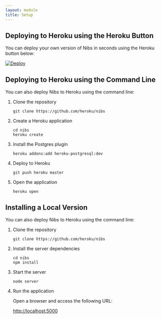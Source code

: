 ```yaml
---
layout: module
title: Setup
---
```


## Deploying to Heroku using the Heroku Button

You can deploy your own version of Nibs in seconds using the Heroku button below:

[![Deploy](https://www.herokucdn.com/deploy/button.png)](https://heroku.com/deploy)
  
## Deploying to Heroku using the Command Line

You can also deploy Nibs to Heroku using the command line:

1. Clone the repository

    ```
    git clone https://github.com/heroku/nibs
    ```

1. Create a Heroku application

    ```
    cd nibs
    heroku create
    ```
    
1. Install the Postgres plugin    

    ```
    heroku addons:add heroku-postgresql:dev
    ```

1. Deploy to Heroku

    ```
    git push heroku master
    ```

1. Open the application

    ```
    heroku open
    ```

## Installing a Local Version 

You can also deploy Nibs to Heroku using the command line:

1. Clone the repository

    ```
    git clone https://github.com/heroku/nibs
    ```

1. Install the server dependencies

    ```
    cd nibs
    npm install
    ```
    
1. Start the server    

    ```
    node server
    ```

1. Run the application

    Open a browser and access the following URL:

    [http://localhost:5000](http://localhost:5000)
